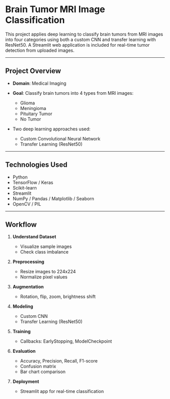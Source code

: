 
#  Brain Tumor MRI Image Classification

This project applies deep learning to classify brain tumors from MRI images into four categories using both a custom CNN and transfer learning with ResNet50. A Streamlit web application is included for real-time tumor detection from uploaded images.

---

##  Project Overview

- **Domain**: Medical Imaging  
- **Goal**: Classify brain tumors into 4 types from MRI images:
  - Glioma
  - Meningioma
  - Pituitary Tumor
  - No Tumor

- Two deep learning approaches used:
  -  Custom Convolutional Neural Network
  -  Transfer Learning (ResNet50)

---

##  Technologies Used

- Python
- TensorFlow / Keras
- Scikit-learn
- Streamlit
- NumPy / Pandas / Matplotlib / Seaborn
- OpenCV / PIL

---

##  Workflow

1. **Understand Dataset**
   - Visualize sample images
   - Check class imbalance

2. **Preprocessing**
   - Resize images to 224x224
   - Normalize pixel values

3. **Augmentation**
   - Rotation, flip, zoom, brightness shift

4. **Modeling**
   - Custom CNN
   - Transfer Learning (ResNet50)

5. **Training**
   - Callbacks: EarlyStopping, ModelCheckpoint

6. **Evaluation**
   - Accuracy, Precision, Recall, F1-score
   - Confusion matrix
   - Bar chart comparison

7. **Deployment**
   - Streamlit app for real-time classification




